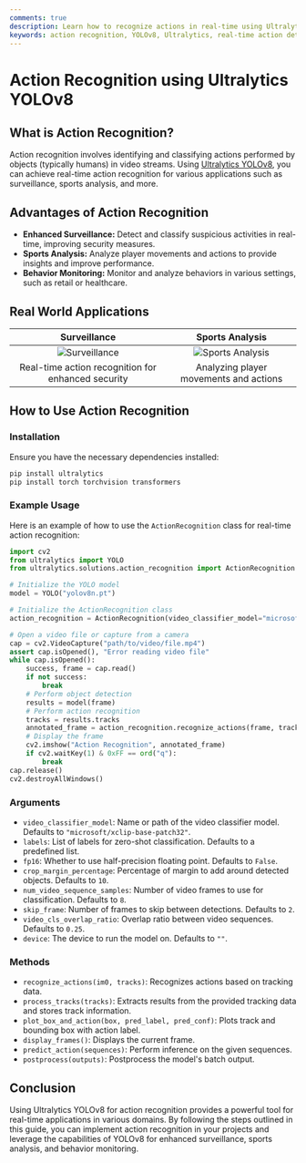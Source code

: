 ```yaml
---
comments: true
description: Learn how to recognize actions in real-time using Ultralytics YOLOv8 for applications like surveillance, sports analysis, and more.
keywords: action recognition, YOLOv8, Ultralytics, real-time action detection, AI, deep learning, video classification, surveillance, sports analysis
---
```


# Action Recognition using Ultralytics YOLOv8

## What is Action Recognition?

Action recognition involves identifying and classifying actions performed by objects (typically humans) in video streams. Using [Ultralytics YOLOv8](https://github.com/ultralytics/ultralytics/), you can achieve real-time action recognition for various applications such as surveillance, sports analysis, and more.

## Advantages of Action Recognition

- **Enhanced Surveillance:** Detect and classify suspicious activities in real-time, improving security measures.
- **Sports Analysis:** Analyze player movements and actions to provide insights and improve performance.
- **Behavior Monitoring:** Monitor and analyze behaviors in various settings, such as retail or healthcare.

## Real World Applications

| Surveillance | Sports Analysis |
| :----------: | :-------------: |
| ![Surveillance](https://github.com/RizwanMunawar/ultralytics/assets/62513924/surveillance.jpg) | ![Sports Analysis](https://github.com/RizwanMunawar/ultralytics/assets/62513924/sports_analysis.jpg) |
| Real-time action recognition for enhanced security | Analyzing player movements and actions |

## How to Use Action Recognition

### Installation

Ensure you have the necessary dependencies installed:

```bash
pip install ultralytics
pip install torch torchvision transformers
```

### Example Usage

Here is an example of how to use the `ActionRecognition` class for real-time action recognition:

```python
import cv2
from ultralytics import YOLO
from ultralytics.solutions.action_recognition import ActionRecognition

# Initialize the YOLO model
model = YOLO("yolov8n.pt")

# Initialize the ActionRecognition class
action_recognition = ActionRecognition(video_classifier_model="microsoft/xclip-base-patch32")

# Open a video file or capture from a camera
cap = cv2.VideoCapture("path/to/video/file.mp4")
assert cap.isOpened(), "Error reading video file"
while cap.isOpened():
    success, frame = cap.read()
    if not success:
        break
    # Perform object detection
    results = model(frame)
    # Perform action recognition
    tracks = results.tracks
    annotated_frame = action_recognition.recognize_actions(frame, tracks)
    # Display the frame
    cv2.imshow("Action Recognition", annotated_frame)
    if cv2.waitKey(1) & 0xFF == ord("q"):
        break
cap.release()
cv2.destroyAllWindows()
```

### Arguments

- `video_classifier_model`: Name or path of the video classifier model. Defaults to `"microsoft/xclip-base-patch32"`.
- `labels`: List of labels for zero-shot classification. Defaults to a predefined list.
- `fp16`: Whether to use half-precision floating point. Defaults to `False`.
- `crop_margin_percentage`: Percentage of margin to add around detected objects. Defaults to `10`.
- `num_video_sequence_samples`: Number of video frames to use for classification. Defaults to `8`.
- `skip_frame`: Number of frames to skip between detections. Defaults to `2`.
- `video_cls_overlap_ratio`: Overlap ratio between video sequences. Defaults to `0.25`.
- `device`: The device to run the model on. Defaults to `""`.

### Methods

- `recognize_actions(im0, tracks)`: Recognizes actions based on tracking data.
- `process_tracks(tracks)`: Extracts results from the provided tracking data and stores track information.
- `plot_box_and_action(box, pred_label, pred_conf)`: Plots track and bounding box with action label.
- `display_frames()`: Displays the current frame.
- `predict_action(sequences)`: Perform inference on the given sequences.
- `postprocess(outputs)`: Postprocess the model's batch output.

## Conclusion

Using Ultralytics YOLOv8 for action recognition provides a powerful tool for real-time applications in various domains. By following the steps outlined in this guide, you can implement action recognition in your projects and leverage the capabilities of YOLOv8 for enhanced surveillance, sports analysis, and behavior monitoring.
